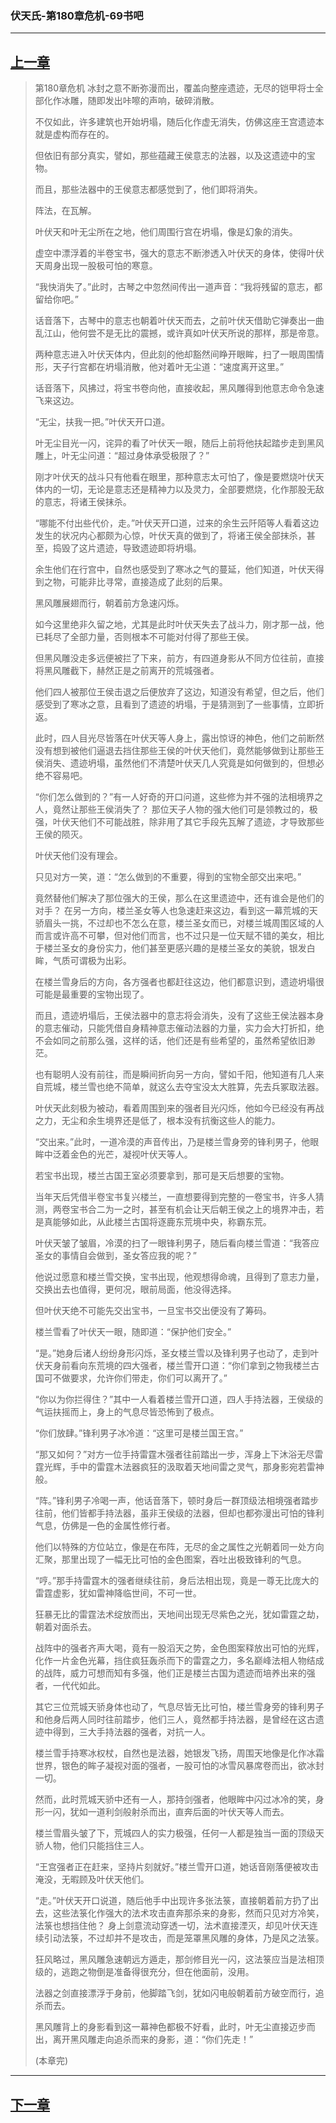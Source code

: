 ### 伏天氏-第180章危机-69书吧

--------
[上一章](./57d104364d4bdb2ab8457a5b745698c6.md)
--------


>
>
>
>第180章危机
>冰封之意不断弥漫而出，覆盖向整座遗迹，无尽的铠甲将士全部化作冰雕，随即发出咔嚓的声响，破碎消散。
>
>不仅如此，许多建筑也开始坍塌，随后化作虚无消失，仿佛这座王宫遗迹本就是虚构而存在的。
>
>但依旧有部分真实，譬如，那些蕴藏王侯意志的法器，以及这遗迹中的宝物。
>
>而且，那些法器中的王侯意志都感觉到了，他们即将消失。
>
>阵法，在瓦解。
>
>叶伏天和叶无尘所在之地，他们周围行宫在坍塌，像是幻象的消失。
>
>虚空中漂浮着的半卷宝书，强大的意志不断渗透入叶伏天的身体，使得叶伏天周身出现一股极可怕的寒意。
>
>“我快消失了。”此时，古琴之中忽然间传出一道声音：“我将残留的意志，都留给你吧。”
>
>话音落下，古琴中的意志也朝着叶伏天而去，之前叶伏天借助它弹奏出一曲乱江山，他何尝不是无比的震撼，或许真如叶伏天所说的那样，那是帝意。
>
>两种意志进入叶伏天体内，但此刻的他却豁然间睁开眼眸，扫了一眼周围情形，天子行宫都在坍塌消散，他对着叶无尘道：“速度离开这里。”
>
>话音落下，风拂过，将宝书卷向他，直接收起，黑风雕得到他意志命令急速飞来这边。
>
>“无尘，扶我一把。”叶伏天开口道。
>
>叶无尘目光一闪，诧异的看了叶伏天一眼，随后上前将他扶起踏步走到黑风雕上，叶无尘问道：“超过身体承受极限了？”
>
>刚才叶伏天的战斗只有他看在眼里，那种意志太可怕了，像是要燃烧叶伏天体内的一切，无论是意志还是精神力以及灵力，全部要燃烧，化作那股无敌的意志，将诸王侯抹杀。
>
>“哪能不付出些代价，走。”叶伏天开口道，过来的余生云阡陌等人看着这边发生的状况内心都颇为心惊，叶伏天真的做到了，将诸王侯全部抹杀，甚至，捣毁了这片遗迹，导致遗迹即将坍塌。
>
>余生他们在行宫中，自然也感受到了寒冰之气的蔓延，他们知道，叶伏天得到之物，可能非比寻常，直接造成了此刻的后果。
>
>黑风雕展翅而行，朝着前方急速闪烁。
>
>如今这里绝非久留之地，尤其是此时叶伏天失去了战斗力，刚才那一战，他已耗尽了全部力量，否则根本不可能对付得了那些王侯。
>
>但黑风雕没走多远便被拦了下来，前方，有四道身影从不同方位往前，直接将黑风雕截下，赫然正是之前离开的荒城强者。
>
>他们四人被那位王侯击退之后便放弃了这边，知道没有希望，但之后，他们感受到了寒冰之意，且看到了遗迹的坍塌，于是猜测到了一些事情，立即折返。
>
>此时，四人目光尽皆落在叶伏天等人身上，露出惊讶的神色，他们之前断然没有想到被他们逼退去挡住那些王侯的叶伏天他们，竟然能够做到让那些王侯消失、遗迹坍塌，虽然他们不清楚叶伏天几人究竟是如何做到的，但想必绝不容易吧。
>
>“你们怎么做到的？”有一人好奇的开口问道，这些修为并不强的法相境界之人，竟然让那些王侯消失了？
>那位天子人物的强大他们可是领教过的，极强，叶伏天他们不可能战胜，除非用了其它手段先瓦解了遗迹，才导致那些王侯的陨灭。
>
>叶伏天他们没有理会。
>
>只见对方一笑，道：“怎么做到的不重要，得到的宝物全部交出来吧。”
>
>竟然替他们解决了那位强大的王侯，那么在这里遗迹中，还有谁会是他们的对手？
>在另一方向，楼兰圣女等人也急速赶来这边，看到这一幕荒城的天骄眉头一挑，不过却也不怎么在意，楼兰圣女而已，对楼兰城周围区域的人而言或许高不可攀，但对他们而言，也不过只是一位天赋不错的美女，相比于楼兰圣女的身份实力，他们甚至更感兴趣的是楼兰圣女的美貌，银发白眸，气质可谓极为出彩。
>
>在楼兰雪身后的方向，各方强者也都赶往这边，他们都意识到，遗迹坍塌很可能是最重要的宝物出现了。
>
>而且，遗迹坍塌后，王侯法器中的意志将会消失，没有了这些王侯法器本身的意志催动，只能凭借自身精神意志催动法器的力量，实力会大打折扣，绝不会如同之前那么强，这样的话，他们还是有些希望的，虽然希望依旧渺茫。
>
>也有聪明人没有前往，而是瞬间折向另一方向，譬如千阳，他知道有几人来自荒城，楼兰雪也绝不简单，就这么去夺宝没太大胜算，先去兵冢取法器。
>
>叶伏天此刻极为被动，看着周围到来的强者目光闪烁，他如今已经没有再战之力，无尘和余生境界还是低了，根本没有抗衡这些人的能力。
>
>“交出来。”此时，一道冷漠的声音传出，乃是楼兰雪身旁的锋利男子，他眼眸中泛着金色的光芒，凝视叶伏天等人。
>
>若宝书出现，楼兰古国王室必须要拿到，那可是天后想要的宝物。
>
>当年天后凭借半卷宝书复兴楼兰，一直想要得到完整的一卷宝书，许多人猜测，两卷宝书合二为一之时，甚至有机会让天后朝王侯之上的境界冲击，若是真能够如此，从此楼兰古国将逐鹿东荒境中央，称霸东荒。
>
>叶伏天皱了皱眉，冷漠的扫了一眼锋利男子，随后看向楼兰雪道：“我答应圣女的事情自会做到，圣女答应我的呢？”
>
>他说过愿意和楼兰雪交换，宝书出现，他观想得命魂，且得到了意志力量，交换出去也值得，更何况，眼前局面，他没得选择。
>
>但叶伏天绝不可能先交出宝书，一旦宝书交出便没有了筹码。
>
>楼兰雪看了叶伏天一眼，随即道：“保护他们安全。”
>
>“是。”她身后诸人纷纷身形闪烁，圣女楼兰雪以及锋利男子也动了，走到叶伏天身前看向东荒境的四大强者，楼兰雪开口道：“你们拿到之物我楼兰古国可不做要求，允许你们带走，你们可以离开了。”
>
>“你以为你拦得住？”其中一人看着楼兰雪开口道，四人手持法器，王侯级的气运扶摇而上，身上的气息尽皆恐怖到了极点。
>
>“你们放肆。”锋利男子冰冷道：“这里可是楼兰国王宫。”
>
>“那又如何？”对方一位手持雷霆木强者往前踏出一步，浑身上下沐浴无尽雷霆光辉，手中的雷霆木法器疯狂的汲取着天地间雷之灵气，那身影宛若雷神般。
>
>“阵。”锋利男子冷喝一声，他话音落下，顿时身后一群顶级法相境强者踏步往前，他们皆都手持法器，虽非王侯级的法器，但却也都弥漫出可怕的锋利气息，仿佛是一色的金属性修行者。
>
>他们以特殊的方位站立，像是在布阵，无尽的金之属性之光朝着同一处方向汇聚，那里出现了一幅无比可怕的金色图案，吞吐出极致锋利的气息。
>
>“哼。”那手持雷霆木的强者继续往前，身后法相出现，竟是一尊无比庞大的雷霆虚影，犹如雷神降临世间，不可一世。
>
>狂暴无比的雷霆法术绽放而出，天地间出现无尽紫色之光，犹如雷霆之劫，朝着对面杀去。
>
>战阵中的强者齐声大喝，竟有一股滔天之势，金色图案释放出可怕的光辉，化作一片金色光幕，挡住疯狂轰杀而下的雷霆之力，多名巅峰法相人物结成的战阵，威力可想而知有多强，他们正是楼兰古国为遗迹而培养出来的强者，一代代如此。
>
>其它三位荒城天骄身体也动了，气息尽皆无比可怕，楼兰雪身旁的锋利男子和他身后两人同时往前踏步，他们三人，竟然都手持法器，是曾经在这古遗迹中得到，三大手持法器的强者，对抗一人。
>
>楼兰雪手持寒冰权杖，自然也是法器，她银发飞扬，周围天地像是化作冰霜世界，银色的眸子凝视对面的强者，一股可怕的冰雪风暴席卷而出，欲冰封一切。
>
>然而，此时荒城天骄中还有一人，那持剑强者，他眼眸中闪过冰冷的笑，身形一闪，犹如一道利剑般射杀而出，直奔后面的叶伏天等人而去。
>
>楼兰雪眉头皱了下，荒城四人的实力极强，任何一人都是独当一面的顶级天骄人物，他们只能挡住三人。
>
>“王宫强者正在赶来，坚持片刻就好。”楼兰雪开口道，她话音刚落便被攻击淹没，无暇顾及叶伏天他们。
>
>“走。”叶伏天开口说道，随后他手中出现许多张法箓，直接朝着前方扔了出去，这些法箓化作强大的法术攻击直奔那杀来的身影，然而只见对方冷笑，法箓也想挡住他？
>身上剑意流动穿透一切，法术直接湮灭，却见叶伏天连续引动法箓，不过却并不是攻击，而是笼罩黑风雕的身体，乃是风之法箓。
>
>狂风略过，黑风雕急速朝远方遁走，那剑修目光一闪，这法箓应当是法相顶级的，逃跑之物倒是准备得很充分，但在他面前，没用。
>
>法器之剑直接漂浮于身前，他脚踏飞剑，犹如闪电般朝着前方破空而行，追杀而去。
>
>黑风雕背上的身影看到这一幕神色都极不好看，此时，叶无尘直接迈步而出，离开黑风雕走向追杀而来的身影，道：“你们先走！”
>
>(本章完)
>
>

--------
[下一章](./081899a3e4ea3661aed06190af8023af.md)
--------
